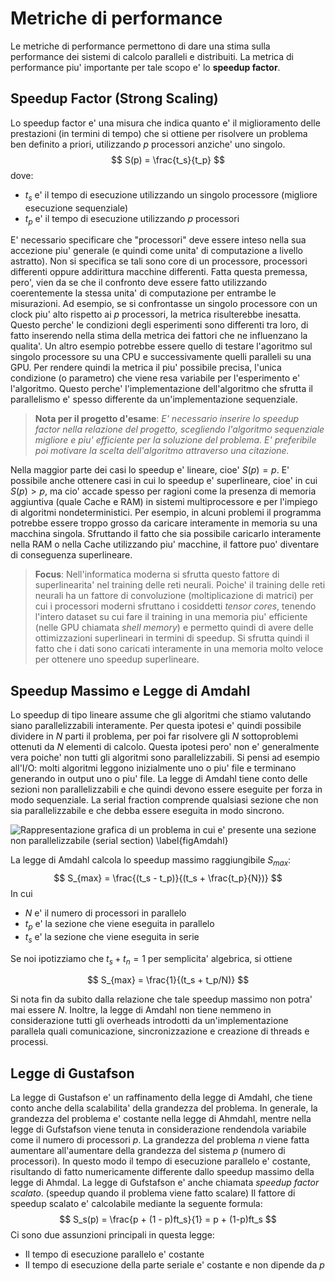# Metriche di performance
Le metriche di performance permettono di dare una stima sulla performance dei
sistemi di calcolo paralleli e distribuiti. La metrica di performance piu'
importante per tale scopo e' lo **speedup factor**.

## Speedup Factor (Strong Scaling)
Lo speedup factor e' una misura che indica quanto e' il miglioramento delle
prestazioni (in termini di tempo) che si ottiene per risolvere un problema ben
definito a priori, utilizzando $p$ processori anziche' uno singolo. 
$$
S(p) = \frac{t_s}{t_p}
$$
dove:

* $t_s$ e' il tempo di esecuzione utilizzando un singolo processore (migliore
  esecuzione sequenziale)
* $t_p$ e' il tempo di esecuzione utilizzando $p$ processori

E' necessario specificare che "processori" deve essere inteso nella sua
accezione piu' generale (e quindi come unita' di computazione a livello
astratto). Non si specifica se tali sono core di un processore, processori
differenti oppure addirittura macchine differenti.  Fatta questa premessa,
pero', vien da se che il confronto deve essere fatto utilizzando coerentemente
la stessa unita' di computazione per entrambe le misurazioni. Ad esempio, se si
confrontasse un singolo processore con un clock piu' alto rispetto ai $p$
processori, la metrica risulterebbe inesatta.  Questo perche' le condizioni
degli esperimenti sono differenti tra loro, di fatto inserendo nella stima della
metrica dei fattori che ne influenzano la qualita'.  Un altro esempio potrebbe
essere quello di testare l'agoritmo sul singolo processore su una CPU e
successivamente quelli paralleli su una GPU.  Per rendere quindi la metrica il
piu' possibile precisa, l'unica condizione (o parametro) che viene resa
variabile per l'esperimento e' l'algoritmo. Questo perche' l'implementazione
dell'algoritmo che sfrutta il parallelismo e' spesso differente da
un'implementazione sequenziale.

>**Nota per il progetto d'esame**: *E' necessario inserire lo speedup factor
>nella relazione del progetto, scegliendo l'algoritmo sequenziale migliore e piu'
>efficiente per la soluzione del problema.  E' preferibile poi motivare la scelta
>dell'algoritmo attraverso una citazione.*

Nella maggior parte dei casi lo speedup e' lineare, cioe' $S(p)=p$. E' possibile
anche ottenere casi in cui lo speedup e' superlineare, cioe' in cui $S(p)>p$, ma
cio' accade spesso per ragioni come la presenza di memoria aggiuntiva (quale
Cache e RAM) in sistemi multiprocessore e per l'impiego di algoritmi
nondeterministici.  Per esempio, in alcuni problemi il programma potrebbe essere
troppo grosso da caricare interamente in memoria su una macchina singola.
Sfruttando il fatto che sia possibile caricarlo interamente nella RAM o nella
Cache utilizzando piu' macchine, il fattore puo' diventare di conseguenza
superlineare.

>**Focus**: Nell'informatica moderna si sfrutta questo fattore di
>superlinearita' nel training delle reti neurali. Poiche' il training delle reti
>neurali ha un fattore di convoluzione (moltiplicazione di matrici) per cui i
>processori moderni sfruttano i cosiddetti *tensor cores*, tenendo l'intero
>dataset su cui fare il training in una memoria piu' efficiente (nelle GPU
>chiamata *shell memory*) e permetto quindi di avere delle ottimizzazioni
>superlineari in termini di speedup.  Si sfrutta quindi il fatto che i dati sono
>caricati interamente in una memoria molto veloce per ottenere uno speedup
>superlineare. 

## Speedup Massimo e Legge di Amdahl
Lo speedup di tipo lineare assume che gli algoritmi che stiamo valutando siano
parallelizzabili interamente. Per questa ipotesi e' quindi possibile dividere in
$N$ parti il problema, per poi far risolvere gli $N$ sottoproblemi ottenuti da
$N$ elementi di calcolo.  Questa ipotesi pero' non e' generalmente vera poiche'
non tutti gli algoritmi sono parallelizzabili.  Si pensi ad esempio all'I/O:
molti algoritmi leggono inizialmente uno o piu' file e terminano generando in
output uno o piu' file.  La legge di Amdahl tiene conto delle sezioni non
parallelizzabili e che quindi devono essere eseguite per forza in modo
sequenziale. La serial fraction comprende qualsiasi sezione che non sia
parallelizzabile e che debba essere eseguita in modo sincrono. 

![Rappresentazione grafica di un problema in cui e' presente una sezione non parallelizzabile
(*serial section*) \label{figAmdahl}](img/1_amdahl.png)

La legge di Amdahl calcola lo speedup massimo raggiungibile $S_{max}$:
$$
S_{max} = \frac{(t_s - t_p)}{(t_s + \frac{t_p}{N})}
$$
In cui

* $N$ e' il numero di processori in parallelo
* $t_p$ e' la sezione che viene eseguita in parallelo
* $t_s$ e' la sezione che viene eseguita in serie

Se noi ipotizziamo che $t_s + t_n = 1$ per semplicita' algebrica, si ottiene

$$
S_{max} = \frac{1}{(t_s + t_p/N)}
$$

Si nota fin da subito dalla relazione che tale speedup massimo non potra' mai
essere $N$. Inoltre, la legge di Amdahl non tiene nemmeno in considerazione
tutti gli overheads introdotti da un'implementazione parallela quali
comunicazione, sincronizzazione e creazione di threads e processi.

## Legge di Gustafson
La legge di Gustafson e' un raffinamento della legge di Amdahl, che tiene conto
anche della scalabilita' della grandezza del problema. In generale, la grandezza
del problema e' costante nella legge di Ahmdahl, mentre nella legge di
Gufstafson viene tenuta in considerazione rendendola variabile come il numero di
processori $p$. La grandezza del problema $n$ viene fatta aumentare
all'aumentare della grandezza del sistema $p$ (numero di processori). In questo
modo il tempo di esecuzione parallelo e' costante, risultando di fatto
numericamente differente dallo speedup massimo della legge di Ahmdal. La legge
di Gufstafson e' anche chiamata *speedup factor scalato*. (speedup quando il
problema viene fatto scalare) Il fattore di speedup scalato e' calcolabile
mediante la seguente formula:
$$
S_s(p) = \frac{p + (1 - p)ft_s}{1} = p + (1-p)ft_s
$$
Ci sono due assunzioni principali in questa legge:

* Il tempo di esecuzione parallelo e' costante
* Il tempo di esecuzione della parte seriale e' costante e non dipende da $p$
